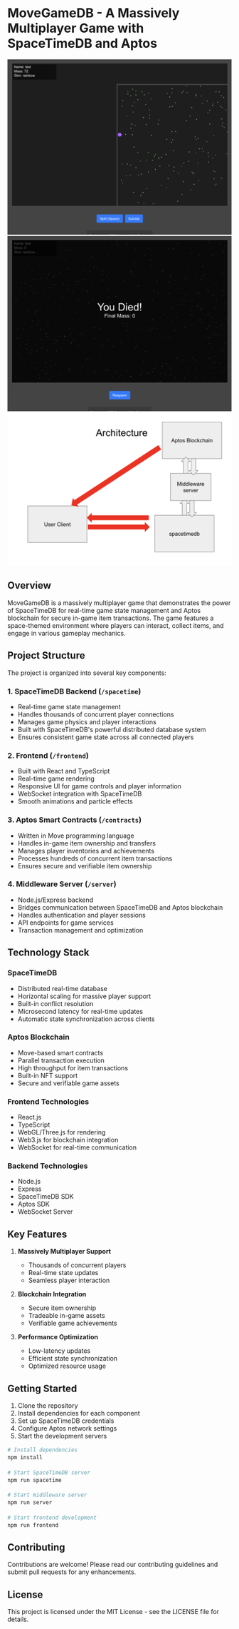 # MoveGameDB - A Massively Multiplayer Game with SpaceTimeDB and Aptos

![Game Screenshot 1](assets/png1.png)
![Game Screenshot 2](assets/png2.png)
![Game Screenshot 3](assets/png3.png)

## Overview

MoveGameDB is a massively multiplayer game that demonstrates the power of SpaceTimeDB for real-time game state management and Aptos blockchain for secure in-game item transactions. The game features a space-themed environment where players can interact, collect items, and engage in various gameplay mechanics.

## Project Structure

The project is organized into several key components:

### 1. SpaceTimeDB Backend (`/spacetime`)
- Real-time game state management
- Handles thousands of concurrent player connections
- Manages game physics and player interactions
- Built with SpaceTimeDB's powerful distributed database system
- Ensures consistent game state across all connected players

### 2. Frontend (`/frontend`)
- Built with React and TypeScript
- Real-time game rendering
- Responsive UI for game controls and player information
- WebSocket integration with SpaceTimeDB
- Smooth animations and particle effects

### 3. Aptos Smart Contracts (`/contracts`)
- Written in Move programming language
- Handles in-game item ownership and transfers
- Manages player inventories and achievements
- Processes hundreds of concurrent item transactions
- Ensures secure and verifiable item ownership

### 4. Middleware Server (`/server`)
- Node.js/Express backend
- Bridges communication between SpaceTimeDB and Aptos blockchain
- Handles authentication and player sessions
- API endpoints for game services
- Transaction management and optimization

## Technology Stack

### SpaceTimeDB
- Distributed real-time database
- Horizontal scaling for massive player support
- Built-in conflict resolution
- Microsecond latency for real-time updates
- Automatic state synchronization across clients

### Aptos Blockchain
- Move-based smart contracts
- Parallel transaction execution
- High throughput for item transactions
- Built-in NFT support
- Secure and verifiable game assets

### Frontend Technologies
- React.js
- TypeScript
- WebGL/Three.js for rendering
- Web3.js for blockchain integration
- WebSocket for real-time communication

### Backend Technologies
- Node.js
- Express
- SpaceTimeDB SDK
- Aptos SDK
- WebSocket Server

## Key Features

1. **Massively Multiplayer Support**
   - Thousands of concurrent players
   - Real-time state updates
   - Seamless player interaction

2. **Blockchain Integration**
   - Secure item ownership
   - Tradeable in-game assets
   - Verifiable game achievements

3. **Performance Optimization**
   - Low-latency updates
   - Efficient state synchronization
   - Optimized resource usage

## Getting Started

1. Clone the repository
2. Install dependencies for each component
3. Set up SpaceTimeDB credentials
4. Configure Aptos network settings
5. Start the development servers

```bash
# Install dependencies
npm install

# Start SpaceTimeDB server
npm run spacetime

# Start middleware server
npm run server

# Start frontend development
npm run frontend
```

## Contributing

Contributions are welcome! Please read our contributing guidelines and submit pull requests for any enhancements.

## License

This project is licensed under the MIT License - see the LICENSE file for details.
